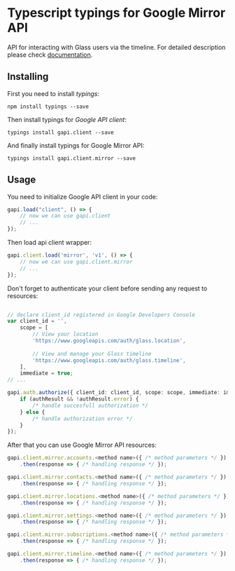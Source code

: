 # Typescript typings for Google Mirror API
API for interacting with Glass users via the timeline.
For detailed description please check [documentation](https://developers.google.com/glass).

## Installing

First you need to install *typings*:
```
npm install typings --save 
```

Then install typings for *Google API client*:
```
typings install gapi.client --save 
```

And finally install typings for Google Mirror API:
```
typings install gapi.client.mirror --save 
```

## Usage

You need to initialize Google API client in your code:
```typescript
gapi.load("client", () => { 
    // now we can use gapi.client
    // ... 
});
```

Then load api client wrapper:
```typescript
gapi.client.load('mirror', 'v1', () => {
    // now we can use gapi.client.mirror
    // ... 
});
```

Don't forget to authenticate your client before sending any request to resources:
```typescript

// declare client_id registered in Google Developers Console
var client_id = '',
    scope = [     
        // View your location
        'https://www.googleapis.com/auth/glass.location',
    
        // View and manage your Glass timeline
        'https://www.googleapis.com/auth/glass.timeline',
    ],
    immediate = true;
// ...

gapi.auth.authorize({ client_id: client_id, scope: scope, immediate: immediate }, authResult => {
    if (authResult && !authResult.error) {
        /* handle succesfull authorization */
    } else {
        /* handle authorization error */
    }
});            
```

After that you can use Google Mirror API resources:

```typescript
gapi.client.mirror.accounts.<method name>({ /* method parameters */ })
    .then(response => { /* handling response */ });

gapi.client.mirror.contacts.<method name>({ /* method parameters */ })
    .then(response => { /* handling response */ });

gapi.client.mirror.locations.<method name>({ /* method parameters */ })
    .then(response => { /* handling response */ });

gapi.client.mirror.settings.<method name>({ /* method parameters */ })
    .then(response => { /* handling response */ });

gapi.client.mirror.subscriptions.<method name>({ /* method parameters */ })
    .then(response => { /* handling response */ });

gapi.client.mirror.timeline.<method name>({ /* method parameters */ })
    .then(response => { /* handling response */ });
```